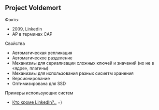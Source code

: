 ## Project Voldemort

Факты

* 2009, LinkedIn
* AP в терминах CAP

Свойства

* Автоматическая репликация
* Автоматическое разделение
* Механизмы для сериализации сложных ключей и значений (но не в «ядре», плагины)
* Механизмы для использования разных сисиетм хранения
* Версионирование
* Оптимизирована для SSD

Примеры использующих систем

* [Кто кроме LinkedIn?..](http://stackoverflow.com/questions/2254690/is-anyone-outside-of-linkedin-using-voldemort) =)
